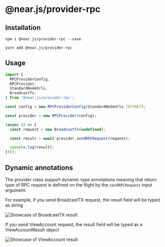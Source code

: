 # @near.js/provider-rpc

## Installation

```shell
npm i @near.js/provider-rpc --save
```

```shell
yarn add @near.js/provider-rpc
```

## Usage

```typescript
import {
  RPCProviderConfig,
  RPCProvider,
  StandardNodeUrls,
  BroadcastTx,
} from '@near.js/provider-rpc';

const config = new RPCProviderConfig(StandardNodeUrls.TESTNET);

const provider = new RPCProvider(config);

(async () => {
  const request = new BroadcastTx(undefined);

  const result = await provider.sendRPCRequest(request);

  console.log(result);
})();
```

## Dynamic annotations

The provider class support dynamic type annotations meaning that return type of RPC request is defined on the flight by the `sendRPCRequest` input argument:

For example, if you send BroadcastTX request, the result field will be typed as string

![Showcase of BroadcastTX result](/Users/anatolii/projects/mp/near.js/doc/resources/broadcast-tx-annotation.png)

If you send ViewAccount request, the result field will be typed as a ViewAccountResult object

![Showcase of ViewAccount result](/Users/anatolii/projects/mp/near.js/doc/resources/viewaccount-annotation.png)



